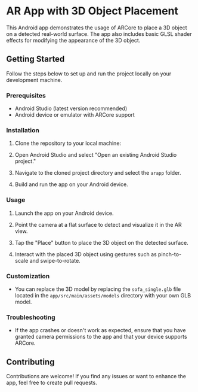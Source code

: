 # AR App with 3D Object Placement

This Android app demonstrates the usage of ARCore to place a 3D object on a detected real-world surface. The app also includes basic GLSL shader effects for modifying the appearance of the 3D object.

## Getting Started

Follow the steps below to set up and run the project locally on your development machine.

### Prerequisites

- Android Studio (latest version recommended)
- Android device or emulator with ARCore support

### Installation

1. Clone the repository to your local machine:


2. Open Android Studio and select "Open an existing Android Studio project."

3. Navigate to the cloned project directory and select the `arapp` folder.

4. Build and run the app on your Android device.

### Usage

1. Launch the app on your Android device.

2. Point the camera at a flat surface to detect and visualize it in the AR view.

3. Tap the "Place" button to place the 3D object on the detected surface.

4. Interact with the placed 3D object using gestures such as pinch-to-scale and swipe-to-rotate.

### Customization

- You can replace the 3D model by replacing the `sofa_single.glb` file located in the `app/src/main/assets/models` directory with your own GLB model.

### Troubleshooting

- If the app crashes or doesn't work as expected, ensure that you have granted camera permissions to the app and that your device supports ARCore.

## Contributing

Contributions are welcome! If you find any issues or want to enhance the app, feel free to create pull requests.

